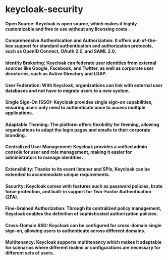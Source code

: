 # keycloak-security

#### Open Source: Keycloak is open source, which makes it highly customizable and free to use without any licensing costs.

#### Comprehensive Authentication and Authorization: It offers out-of-the-box support for standard authentication and authorization protocols, such as OpenID Connect, OAuth 2.0, and SAML 2.0.

#### Identity Brokering: Keycloak can federate user identities from external sources like Google, Facebook, and Twitter, as well as corporate user directories, such as Active Directory and LDAP.

#### User Federation: With Keycloak, organizations can link with external user databases and not have to migrate users to a new system.

#### Single Sign-On (SSO): Keycloak provides single sign-on capabilities, ensuring users only need to authenticate once to access multiple applications.

#### Adaptable Theming: The platform offers flexibility for theming, allowing organizations to adapt the login pages and emails to their corporate branding.

#### Centralized User Management: Keycloak provides a unified admin console for user and role management, making it easier for administrators to manage identities.

#### Extensibility: Thanks to its event listener and SPIs, Keycloak can be extended to accommodate unique requirements.

#### Security: Keycloak comes with features such as password policies, brute force protection, and built-in support for Two-Factor Authentication (2FA).

#### Fine-Grained Authorization: Through its centralized policy management, Keycloak enables the definition of sophisticated authorization policies.

#### Cross-Domain SSO: Keycloak can be configured for cross-domain single sign-on, allowing users to authenticate across different domains.

#### Multitenancy: Keycloak supports multitenancy which makes it adaptable for scenarios where different realms or configurations are necessary for different sets of users.
